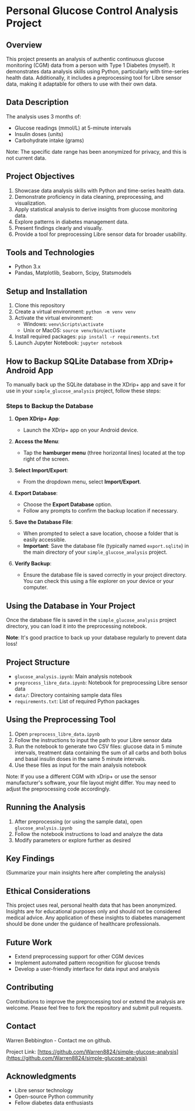 # Personal Glucose Control Analysis Project

## Overview
This project presents an analysis of authentic continuous glucose monitoring (CGM) data from a person with Type 1 Diabetes (myself). It demonstrates data analysis skills using Python, particularly with time-series health data. Additionally, it includes a preprocessing tool for Libre sensor data, making it adaptable for others to use with their own data.

## Data Description
The analysis uses 3 months of:
- Glucose readings (mmol/L) at 5-minute intervals
- Insulin doses (units)
- Carbohydrate intake (grams)

Note: The specific date range has been anonymized for privacy, and this is not current data.

## Project Objectives
1. Showcase data analysis skills with Python and time-series health data.
2. Demonstrate proficiency in data cleaning, preprocessing, and visualization.
3. Apply statistical analysis to derive insights from glucose monitoring data.
4. Explore patterns in diabetes management data.
5. Present findings clearly and visually.
6. Provide a tool for preprocessing Libre sensor data for broader usability.

## Tools and Technologies
- Python 3.x
- Pandas, Matplotlib, Seaborn, Scipy, Statsmodels

## Setup and Installation
1. Clone this repository
2. Create a virtual environment: `python -m venv venv`
3. Activate the virtual environment:
   - Windows: `venv\Scripts\activate`
   - Unix or MacOS: `source venv/bin/activate`
4. Install required packages: `pip install -r requirements.txt`
5. Launch Jupyter Notebook: `jupyter notebook`


## How to Backup SQLite Database from XDrip+ Android App

To manually back up the SQLite database in the XDrip+ app and save it for use in your `simple_glucose_analysis` project, follow these steps:

### Steps to Backup the Database

1. **Open XDrip+ App**:
   - Launch the XDrip+ app on your Android device.

2. **Access the Menu**:
   - Tap the **hamburger menu** (three horizontal lines) located at the top right of the screen.

3. **Select Import/Export**:
   - From the dropdown menu, select **Import/Export**.

4. **Export Database**:
   - Choose the **Export Database** option.
   - Follow any prompts to confirm the backup location if necessary.

5. **Save the Database File**:
   - When prompted to select a save location, choose a folder that is easily accessible.
   - **Important**: Save the database file (typically named `export.sqlite`) in the main directory of your `simple_glucose_analysis` project.

6. **Verify Backup**:
   - Ensure the database file is saved correctly in your project directory. You can check this using a file explorer on your device or your computer.

## Using the Database in Your Project

Once the database file is saved in the `simple_glucose_analysis` project directory, you can load it into the preprocessing notebook.

**Note**: It's good practice to back up your database regularly to prevent data loss!


## Project Structure
- `glucose_analysis.ipynb`: Main analysis notebook
- `preprocess_libre_data.ipynb`: Notebook for preprocessing Libre sensor data
- `data/`: Directory containing sample data files
- `requirements.txt`: List of required Python packages

## Using the Preprocessing Tool
1. Open `preprocess_libre_data.ipynb`
2. Follow the instructions to input the path to your Libre sensor data
3. Run the notebook to generate two CSV files: glucose data in 5 minute intervals, treatment data containing the sum of all carbs and both bolus and basal insulin doses in the same 5 minute intervals.
4. Use these files as input for the main analysis notebook

Note: If you use a different CGM with xDrip+ or use the sensor manufacturer's software, your file layout might differ. You may need to adjust the preprocessing code accordingly.

## Running the Analysis
1. After preprocessing (or using the sample data), open `glucose_analysis.ipynb`
2. Follow the notebook instructions to load and analyze the data
3. Modify parameters or explore further as desired

## Key Findings
(Summarize your main insights here after completing the analysis)

## Ethical Considerations
This project uses real, personal health data that has been anonymized. Insights are for educational purposes only and should not be considered medical advice. Any application of these insights to diabetes management should be done under the guidance of healthcare professionals.

## Future Work
- Extend preprocessing support for other CGM devices
- Implement automated pattern recognition for glucose trends
- Develop a user-friendly interface for data input and analysis

## Contributing
Contributions to improve the preprocessing tool or extend the analysis are welcome. Please feel free to fork the repository and submit pull requests.

## Contact
Warren Bebbington - Contact me on github.

Project Link: [https://github.com/Warren8824/simple-glucose-analysis](https://github.com/Warren8824/simple-glucose-analysis)

## Acknowledgments
- Libre sensor technology
- Open-source Python community
- Fellow diabetes data enthusiasts
